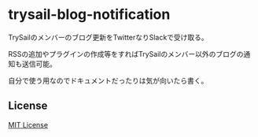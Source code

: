 # trysail-blog-notification

TrySailのメンバーのブログ更新をTwitterなりSlackで受け取る。

RSSの追加やプラグインの作成等をすればTrySailのメンバー以外のブログの通知も送信可能。

自分で使う用なのでドキュメントだったりは気が向いたら書く。

## License

[MIT License](https://github.com/Hiroto-K/trysail-blog-notification/blob/master/LICENSE "MIT License")